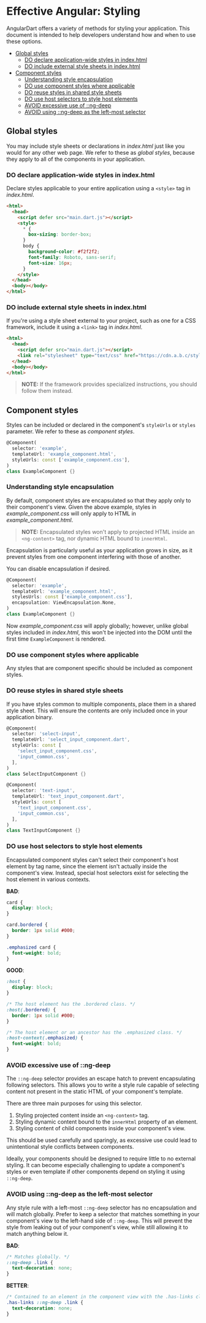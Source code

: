 # Effective Angular: Styling

AngularDart offers a variety of methods for styling your application. This
document is intended to help developers understand how and when to use these
options.

* [Global styles](#global-styles)
  * [DO declare application-wide styles in
    index.html](#do-declare-application-wide-styles-in-indexhtml)
  * [DO include external style sheets in
    index.html](#do-include-external-style-sheets-in-indexhtml)
* [Component styles](#component-styles)
  * [Understanding style encapsulation](#understanding-style-encapsulation)
  * [DO use component styles where
    applicable](#do-use-component-styles-where-applicable)
  * [DO reuse styles in shared style
    sheets](#do-reuse-styles-in-shared-style-sheets)
  * [DO use host selectors to style host
    elements](#do-use-host-selectors-to-style-host-elements)
  * [AVOID excessive use of ::ng-deep](#avoid-excessive-use-of-ng-deep)
  * [AVOID using ::ng-deep as the left-most
    selector](#avoid-using-ng-deep-as-the-left-most-selector)

## Global styles

You may include style sheets or declarations in *index.html* just like you would
for any other web page. We refer to these as *global styles*, because they apply
to all of the components in your application.

### DO declare application-wide styles in index.html

Declare styles applicable to your entire application using a `<style>` tag in
*index.html*.

```html
<html>
  <head>
    <script defer src="main.dart.js"></script>
    <style>
      * {
        box-sizing: border-box;
      }
      body {
        background-color: #f2f2f2;
        font-family: Roboto, sans-serif;
        font-size: 16px;
      }
    </style>
  </head>
  <body></body>
</html>
```

### DO include external style sheets in index.html

If you're using a style sheet external to your project, such as one for a CSS
framework, include it using a `<link>` tag in *index.html*.

```html
<html>
  <head>
    <script defer src="main.dart.js"></script>
    <link rel="stylesheet" type="text/css" href="https://cdn.a.b.c/style.css">
  </head>
  <body></body>
</html>
```

> __NOTE:__ If the framework provides specialized instructions, you should
  follow them instead.

## Component styles

Styles can be included or declared in the component's `styleUrls` or `styles`
parameter. We refer to these as *component styles*.

```dart
@Component(
  selector: 'example',
  templateUrl: 'example_component.html',
  styleUrls: const ['example_component.css'],
)
class ExampleComponent {}
```

### Understanding style encapsulation

By default, component styles are encapsulated so that they apply only to their
component's view. Given the above example, styles in *example_component.css*
will only apply to HTML in *example_component.html*.

> __NOTE:__ Encapsulated styles won't apply to projected HTML inside an
  `<ng-content>` tag, nor dynamic HTML bound to `innerHtml`.

Encapsulation is particularly useful as your application grows in size, as it
prevent styles from one component interfering with those of another.

You can disable encapsulation if desired.

```dart
@Component(
  selector: 'example',
  templateUrl: 'example_component.html',
  stylesUrls: const ['example_component.css'],
  encapsulation: ViewEncapsulation.None,
)
class ExampleComponent {}
```

Now *example_component.css* will apply globally; however, unlike global styles
included in *index.html*, this won't be injected into the DOM until the first
time `ExampleComponent` is rendered.

### DO use component styles where applicable

Any styles that are component specific should be included as component styles.

### DO reuse styles in shared style sheets

If you have styles common to multiple components, place them in a shared style
sheet. This will ensure the contents are only included once in your application
binary.

```dart
@Component(
  selector: 'select-input',
  templateUrl: 'select_input_component.dart',
  styleUrls: const [
    'select_input_component.css',
    'input_common.css',
  ],
)
class SelectInputComponent {}

@Component(
  selector: 'text-input',
  templateUrl: 'text_input_component.dart',
  styleUrls: const [
    'text_input_component.css',
    'input_common.css',
  ],
)
class TextInputComponent {}
```

### DO use host selectors to style host elements

Encapsulated component styles can't select their component's host element by tag
name, since the element isn't actually inside the component's view. Instead,
special host selectors exist for selecting the host element in various contexts.

__BAD__:

```css
card {
  display: block;
}

card.bordered {
  border: 1px solid #000;
}

.emphasized card {
  font-weight: bold;
}
```

__GOOD__:

```css
:host {
  display: block;
}

/* The host element has the .bordered class. */
:host(.bordered) {
  border: 1px solid #000;
}

/* The host element or an ancestor has the .emphasized class. */
:host-context(.emphasized) {
  font-weight: bold;
}
```

### AVOID excessive use of ::ng-deep

The `::ng-deep` selector provides an escape hatch to prevent encapsulating
following selectors. This allows you to write a style rule capable of selecting
content not present in the static HTML of your component's template.

There are three main purposes for using this selector.

1.  Styling projected content inside an `<ng-content>` tag.
2.  Styling dynamic content bound to the `innerHtml` property of an element.
3.  Styling content of child components inside your component's view.

This should be used carefully and sparingly, as excessive use could lead to
unintentional style conflicts between components.

Ideally, your components should be designed to require little to no external
styling. It can become especially challenging to update a component's styles or
even template if other components depend on styling it using `::ng-deep`.

### AVOID using ::ng-deep as the left-most selector

Any style rule with a left-most `::ng-deep` selector has no encapsulation and
will match globally. Prefer to keep a selector that matches something in your
component's view to the left-hand side of `::ng-deep`. This will prevent the
style from leaking out of your component's view, while still allowing it to
match anything below it.

__BAD__:

```css
/* Matches globally. */
::ng-deep .link {
  text-decoration: none;
}
```

__BETTER__:

```css
/* Contained to an element in the component view with the .has-links class. */
.has-links ::ng-deep .link {
  text-decoration: none;
}
```

